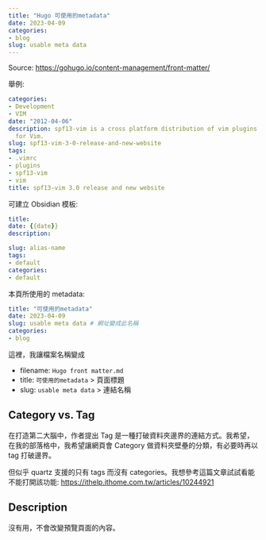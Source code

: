 ```yaml
---
title: "Hugo 可使用的metadata"
date: 2023-04-09
categories:
- blog
slug: usable meta data
---
```


Source: https://gohugo.io/content-management/front-matter/

舉例:

```yaml
categories:
- Development
- VIM
date: "2012-04-06"
description: spf13-vim is a cross platform distribution of vim plugins and resources
  for Vim.
slug: spf13-vim-3-0-release-and-new-website
tags:
- .vimrc
- plugins
- spf13-vim
- vim
title: spf13-vim 3.0 release and new website
```

可建立 Obsidian 模板:

```yaml
title: 
date: {{date}}
description: 

slug: alias-name
tags:
- default
categories:
- default

```

本頁所使用的 metadata: 
```yaml
title: "可使用的metadata"
date: 2023-04-09
slug: usable meta data # 網址變成此名稱
categories:
- blog
```

這裡，我讓檔案名稱變成
- filename: `Hugo front matter.md` 
- title: `可使用的metadata` > 頁面標題
- slug: `usable meta data` > 連結名稱


## Category vs. Tag

在打造第二大腦中，作者提出 Tag 是一種打破資料夾邊界的連結方式。我希望，在我的部落格中，我希望讓網頁會 Category 做資料夾壁壘的分類，有必要時再以 tag 打破邊界。

但似乎 quartz 支援的只有 tags 而沒有 categories。我想參考這篇文章試試看能不能打開該功能: 
https://ithelp.ithome.com.tw/articles/10244921

## Description
沒有用，不會改變預覽頁面的內容。
